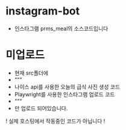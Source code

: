 # instagram-bot
- 인스타그램 prms_meal의 소스코드입니다

# 미업로드
- 현재 src폴더에
- """
- 나이스 api를 사용한 오늘의 급식 사진 생성 코드
- Playwright를 사용한 인스타그램 업로드 코드
- """
- 만 업로드 되어있습니다.

! 실제 호스팅에서 작동중인 코드가 아닙니다 ! 
